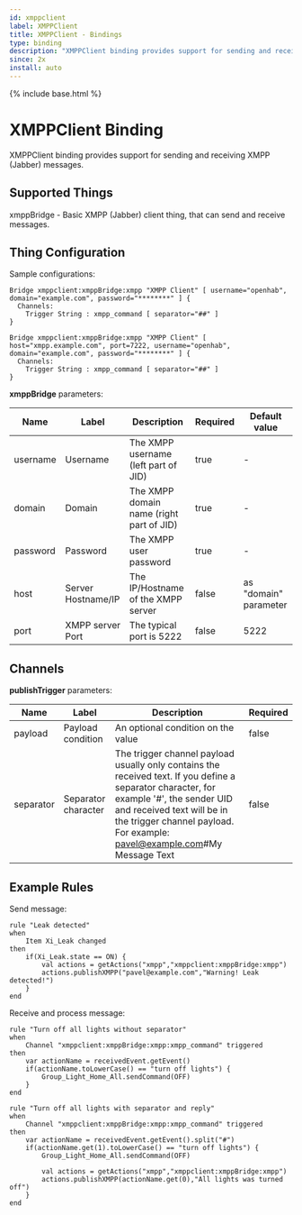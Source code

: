 ```yaml
---
id: xmppclient
label: XMPPClient
title: XMPPClient - Bindings
type: binding
description: "XMPPClient binding provides support for sending and receiving XMPP (Jabber) messages."
since: 2x
install: auto
---
```


<!-- Attention authors: Do not edit directly. Please add your changes to the appropriate source repository -->

{% include base.html %}

# XMPPClient Binding

XMPPClient binding provides support for sending and receiving XMPP (Jabber) messages.

## Supported Things

xmppBridge - Basic XMPP (Jabber) client thing, that can send and receive messages.

## Thing Configuration

Sample configurations:

```
Bridge xmppclient:xmppBridge:xmpp "XMPP Client" [ username="openhab", domain="example.com", password="********" ] {
  Channels:
    Trigger String : xmpp_command [ separator="##" ]
}
```

```
Bridge xmppclient:xmppBridge:xmpp "XMPP Client" [ host="xmpp.example.com", port=7222, username="openhab", domain="example.com", password="********" ] {
  Channels:
    Trigger String : xmpp_command [ separator="##" ]
}
```

**xmppBridge** parameters:

| Name     | Label              | Description                               |  Required | Default value         |
|----------|--------------------|-------------------------------------------|-----------|-----------------------|
| username | Username           | The XMPP username (left part of JID)      | true      | -                     |
| domain   | Domain             | The XMPP domain name (right part of JID)  | true      | -                     |
| password | Password           | The XMPP user password                    | true      | -                     |
| host     | Server Hostname/IP | The IP/Hostname of the XMPP server        | false     | as "domain" parameter |
| port     | XMPP server Port   | The typical port is 5222                  | false     | 5222                  |

## Channels

**publishTrigger** parameters:

| Name      |      Label          |  Description                                                                                                                                                                                                                                       |  Required |
|-----------|---------------------|----------------------------------------------------------------------------------------------------------------------------------------------------------------------------------------------------------------------------------------------------|-----------|
| payload   | Payload condition   | An optional condition on the value                                                                                                                                                                                                                 | false     |
| separator | Separator character | The trigger channel payload usually only contains the received text. If you define a separator character, for example '#', the sender UID and received text will be in the trigger channel payload. For example: pavel@example.com#My Message Text | false     |

## Example Rules

Send message:

```
rule "Leak detected"
when
    Item Xi_Leak changed
then
    if(Xi_Leak.state == ON) {
        val actions = getActions("xmpp","xmppclient:xmppBridge:xmpp")
        actions.publishXMPP("pavel@example.com","Warning! Leak detected!")
    }
end
```

Receive and process message:

```
rule "Turn off all lights without separator"
when
    Channel "xmppclient:xmppBridge:xmpp:xmpp_command" triggered
then
    var actionName = receivedEvent.getEvent()
    if(actionName.toLowerCase() == "turn off lights") {
        Group_Light_Home_All.sendCommand(OFF)
    }
end

rule "Turn off all lights with separator and reply"
when
    Channel "xmppclient:xmppBridge:xmpp:xmpp_command" triggered
then
    var actionName = receivedEvent.getEvent().split("#")
    if(actionName.get(1).toLowerCase() == "turn off lights") {
        Group_Light_Home_All.sendCommand(OFF)

        val actions = getActions("xmpp","xmppclient:xmppBridge:xmpp")
        actions.publishXMPP(actionName.get(0),"All lights was turned off")
    }
end
```
